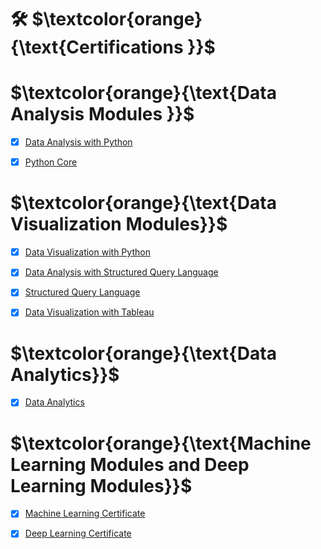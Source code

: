 # 🛠 $\textcolor{orange}{\text{Certifications }}$

# $\textcolor{orange}{\text{Data Analysis Modules }}$

- [x] [Data Analysis with Python](https://c11n.clarusway.com/en/verify/08164565829810?ref=email)

- [x] [Python Core](https://www.sololearn.com/Certificate/CT-4ILGP3OZ/pdf)

# $\textcolor{orange}{\text{Data Visualization Modules}}$

- [x] [Data Visualization with Python](https://c11n.clarusway.com/en/verify/01916608275327?ref=email)

- [x] [Data Analysis with Structured Query Language](https://d34lllqo5jm5il.cloudfront.net/en/verify/97877318720560?ref=email)

- [x] [Structured Query Language](https://www.sololearn.com/Certificate/CT-LDMMZNN7/pdf)

- [x] [Data Visualization with Tableau](https://d34lllqo5jm5il.cloudfront.net/en/verify/15597872885261?ref=email)

# $\textcolor{orange}{\text{Data Analytics}}$

- [x] [Data Analytics](https://d34lllqo5jm5il.cloudfront.net/en/verify/83467088731646?ref=email)

# $\textcolor{orange}{\text{Machine Learning Modules and Deep Learning Modules}}$

- [x] [Machine Learning Certificate](https://d34lllqo5jm5il.cloudfront.net/en/verify/47280676904989?ref=email)

- [x] [Deep Learning Certificate](https://d34lllqo5jm5il.cloudfront.net/en/verify/81545728635782?ref=email)
